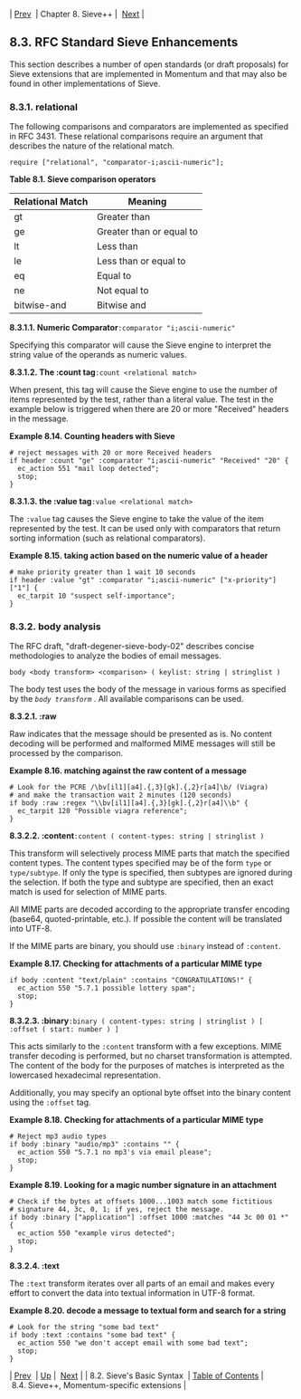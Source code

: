 | [Prev](sieve.syntax.basic)  | Chapter 8. Sieve++ |  [Next](sieve.ecaddons.php) |

## 8.3. RFC Standard Sieve Enhancements

This section describes a number of open standards (or draft proposals) for Sieve extensions that are implemented in Momentum and that may also be found in other implementations of Sieve.

### 8.3.1. relational

The following comparisons and comparators are implemented as specified in RFC 3431\. These relational comparisons require an argument that describes the nature of the relational match.

`require ["relational", "comparator-i;ascii-numeric"];`<a name="sieve.comparison.operators"></a>

**Table 8.1. Sieve comparison operators**

| Relational Match | Meaning |
| --- | --- |
| gt | Greater than |
| ge | Greater than or equal to |
| lt | Less than |
| le | Less than or equal to |
| eq | Equal to |
| ne | Not equal to |
| bitwise-and | Bitwise and |

**8.3.1.1. Numeric Comparator**`:comparator "i;ascii-numeric"`

Specifying this comparator will cause the Sieve engine to interpret the string value of the operands as numeric values.

**8.3.1.2. The :count tag**`:count <relational match>`

When present, this tag will cause the Sieve engine to use the number of items represented by the test, rather than a literal value. The test in the example below is triggered when there are 20 or more "Received" headers in the message.

<a name="example.sieve.count.headers"></a>

**Example 8.14. Counting headers with Sieve**

```
# reject messages with 20 or more Received headers
if header :count "ge" :comparator "i;ascii-numeric" "Received" "20" {
  ec_action 551 "mail loop detected";
  stop;
}
```

**8.3.1.3. the :value tag**`:value <relational match>`

The `:value` tag causes the Sieve engine to take the value of the item represented by the test. It can be used only with comparators that return sorting information (such as relational comparators).

<a name="example.sieve.numeric.value.header"></a>

**Example 8.15. taking action based on the numeric value of a header**

```
# make priority greater than 1 wait 10 seconds
if header :value "gt" :comparator "i;ascii-numeric" ["x-priority"] ["1"] {
  ec_tarpit 10 "suspect self-importance";
}
```

### 8.3.2. body analysis

The RFC draft, "draft-degener-sieve-body-02" describes concise methodologies to analyze the bodies of email messages.

`body <body transform> <comparison> ( keylist: string | stringlist )`

The body test uses the body of the message in various forms as specified by the *`body transform`*           . All available comparisons can be used.

**8.3.2.1. :raw**

Raw indicates that the message should be presented as is. No content decoding will be performed and malformed MIME messages will still be processed by the comparison.

<a name="example.sieve.raw.content"></a>

**Example 8.16. matching against the raw content of a message**

```
# Look for the PCRE /\bv[il1][a4].{,3}[gk].{,2}r[a4]\b/ (Viagra)
# and make the transaction wait 2 minutes (120 seconds)
if body :raw :regex "\\bv[il1][a4].{,3}[gk].{,2}r[a4]\\b" {
  ec_tarpit 120 "Possible viagra reference";
}
```

**8.3.2.2. :content**`:content ( content-types: string | stringlist )`

This transform will selectively process MIME parts that match the specified content types. The content types specified may be of the form `type` or `type/subtype`. If only the type is specified, then subtypes are ignored during the selection. If both the type and subtype are specified, then an exact match is used for selection of MIME parts.

All MIME parts are decoded according to the appropriate transfer encoding (base64, quoted-printable, etc.). If possible the content will be translated into UTF-8.

If the MIME parts are binary, you should use `:binary` instead of `:content`.

<a name="example.sieve.attachments"></a>

**Example 8.17. Checking for attachments of a particular MIME type**

```
if body :content "text/plain" :contains "CONGRATULATIONS!" {
  ec_action 550 "5.7.1 possible lottery spam";
  stop;
}
```

**8.3.2.3. :binary**`:binary ( content-types: string | stringlist ) [ :offset ( start: number ) ]`

This acts similarly to the `:content` transform with a few exceptions. MIME transfer decoding is performed, but no charset transformation is attempted. The content of the body for the purposes of matches is interpreted as the lowercased hexadecimal representation.

Additionally, you may specify an optional byte offset into the binary content using the `:offset` tag.

<a name="example.sieve.mp3"></a>

**Example 8.18. Checking for attachments of a particular MIME type**

```
# Reject mp3 audio types
if body :binary "audio/mp3" :contains "" {
  ec_action 550 "5.7.1 no mp3's via email please";
  stop;
}
```

<a name="example.sieve.magic.number"></a>

**Example 8.19. Looking for a magic number signature in an attachment**

```
# Check if the bytes at offsets 1000...1003 match some fictitious
# signature 44, 3c, 0, 1; if yes, reject the message.
if body :binary ["application"] :offset 1000 :matches "44 3c 00 01 *" {
  ec_action 550 "example virus detected";
  stop;
}
```

**8.3.2.4. :text**

The `:text` transform iterates over all parts of an email and makes every effort to convert the data into textual information in UTF-8 format.

<a name="example.sieve.decode"></a>

**Example 8.20. decode a message to textual form and search for a string**

```
# Look for the string "some bad text"
if body :text :contains "some bad text" {
  ec_action 550 "we don't accept email with some bad text";
  stop;
}
```

| [Prev](sieve.syntax.basic)  | [Up](sieve.php) |  [Next](sieve.ecaddons.php) |
| 8.2. Sieve's Basic Syntax  | [Table of Contents](index) |  8.4. Sieve++, Momentum-specific extensions |
